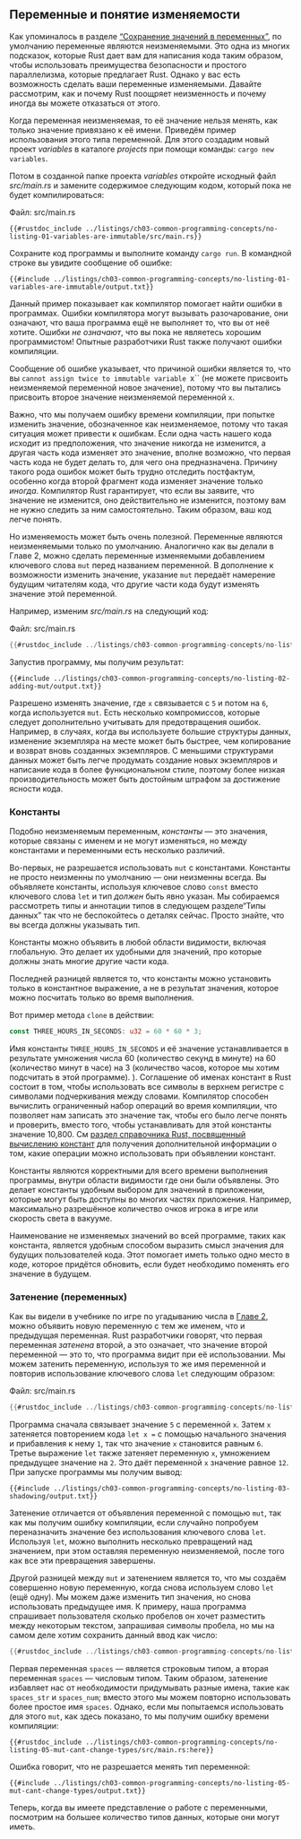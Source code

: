 ## Переменные и понятие изменяемости

Как упоминалось в разделе [“Сохранение значений в переменных”]<!--  -->, по умолчанию переменные являются неизменяемыми. Это одна из многих подсказок, которые Rust дает вам для написания кода таким образом, чтобы использовать преимущества безопасности и простого параллелизма, которые предлагает Rust. Однако у вас есть возможность сделать ваши переменные изменяемыми. Давайте рассмотрим, как и почему Rust поощряет неизменность и почему иногда вы можете отказаться от этого.

Когда переменная неизменяемая, то её значение нельзя менять, как только значение привязано к её имени. Приведём пример использования этого типа переменной. Для этого создадим новый проект *variables* в каталоге *projects* при помощи команды: `cargo new variables`.

Потом в созданной папке проекта *variables* откройте исходный файл *src/main.rs* и замените содержимое следующим кодом, который пока не будет компилироваться:

<span class="filename">Файл: src/main.rs</span>

```rust,ignore,does_not_compile
{{#rustdoc_include ../listings/ch03-common-programming-concepts/no-listing-01-variables-are-immutable/src/main.rs}}
```

Сохраните код программы и выполните команду `cargo run`. В командной строке вы увидите сообщение об ошибке:

```console
{{#include ../listings/ch03-common-programming-concepts/no-listing-01-variables-are-immutable/output.txt}}
```

Данный пример показывает как компилятор помогает найти ошибки в программах. Ошибки компилятора могут вызывать разочарование, они означают, что ваша программа ещё не выполняет то, что вы от неё хотите. Ошибки *не означают*, что вы пока не являетесь хорошим программистом! Опытные разработчики Rust также получают ошибки компиляции.

Сообщение об ошибке указывает, что причиной ошибки является то, что вы `cannot assign twice to immutable variable `x`` (не можете присвоить неизменяемой переменной новое значение), потому что вы пытались присвоить второе значение неизменяемой переменной `x`.

Важно, что мы получаем ошибку времени компиляции,  при попытке изменить значение, обозначенное как неизменяемое, потому что такая ситуация может привести к ошибкам. Если одна часть нашего кода исходит из предположения, что значение никогда не изменится, а другая часть кода изменяет это значение, вполне возможно, что первая часть кода не будет делать то, для чего она предназначена. Причину такого рода ошибок может быть трудно отследить постфактум, особенно когда второй фрагмент кода изменяет значение только *иногда*. Компилятор Rust гарантирует, что если вы заявите, что значение не изменится, оно действительно не изменится, поэтому вам не нужно следить за ним самостоятельно. Таким образом, ваш код легче понять.

Но изменяемость может быть очень полезной. Переменные являются неизменяемыми только по умолчанию. Аналогично как вы делали в Главе 2, можно сделать переменные изменяемыми добавлением ключевого слова `mut` перед названием переменной. В дополнение к возможности изменить значение, указание `mut` передаёт намерение будущим читателям кода, что другие части кода будут изменять значение этой переменной.

Например, изменим *src/main.rs* на следующий код:

<span class="filename">Файл: src/main.rs</span>

```rust
{{#rustdoc_include ../listings/ch03-common-programming-concepts/no-listing-02-adding-mut/src/main.rs}}
```

Запустив программу, мы получим результат:

```console
{{#include ../listings/ch03-common-programming-concepts/no-listing-02-adding-mut/output.txt}}
```

Разрешено изменять значение, где `x`  связывается с `5` и потом на `6`, когда используется `mut`. Есть несколько компромиссов, которые следует дополнительно учитывать для предотвращения ошибок. Например, в случаях, когда вы используете большие структуры данных, изменение экземпляра на месте может быть быстрее, чем копирование и возврат вновь созданных экземпляров. С меньшими структурами данных может быть легче продумать создание новых экземпляров и написание кода в более функциональном стиле, поэтому более низкая производительность может быть достойным штрафом за достижение ясности кода.

### Константы

Подобно неизменяемым переменным, *константы* — это значения, которые связаны с именем и не могут изменяться, но между константами и переменными есть несколько различий.

Во-первых, не разрешается использовать `mut` с константами. Константы не просто неизменны по умолчанию — они неизменны всегда. Вы объявляете константы, используя ключевое слово `const` вместо ключевого слова `let` и тип *должен* быть явно указан. Мы собираемся рассмотреть типы и аннотации типов в следующем разделе<a>“Типы данных”</a><!--  --> так что не беспокойтесь о деталях сейчас. Просто знайте, что вы всегда должны указывать тип.

Константы можно объявить в любой области видимости, включая глобальную. Это делает их удобными для значений, про которые должны знать многие другие части кода.

Последней разницей является то, что константы можно установить только в константное выражение, а не в результат значения, которое можно посчитать только во время выполнения.

Вот пример метода <code>clone</code> в действии:

```rust
const THREE_HOURS_IN_SECONDS: u32 = 60 * 60 * 3;
```

Имя константы `THREE_HOURS_IN_SECONDS` и её значение устанавливается в результате умножения числа 60 (количество секунд в минуте) на 60 (количество минут в часе) на 3 (количество часов, которое мы хотим подсчитать в этой программе). ). Соглашение об именах констант в Rust состоит в том, чтобы использовать все символы в верхнем регистре с символами подчеркивания между словами. Компилятор способен вычислить ограниченный набор операций во время компиляции, что позволяет нам записать это значение так, чтобы его было легче понять и проверить, вместо того, чтобы устанавливать для этой константы значение 10,800. См [раздел справочника Rust, посвященный вычислению констант] для получения дополнительной информации о том, какие операции можно использовать при объявлении констант.

Константы являются корректными для всего времени выполнения программы, внутри области видимости где они были объявлены. Это  делает константы удобным выбором для значений в приложении, которые могут быть доступны во многих частях приложения. Например, максимально разрешённое количество очков игрока в игре или скорость света в вакууме.

Наименование не изменяемых значений во всей программе, таких как константа, является удобным способом выразить смысл значения для будущих пользователей кода. Этот помогает иметь только одно место в коде, которое придётся обновить, если будет необходимо поменять его значение в будущем.

### Затенение (переменных)

Как вы видели в учебнике по игре по угадыванию числа в [Главе 2](ch02-00-guessing-game-tutorial.html#comparing-the-guess-to-the-secret-number)<!--  -->, можно объявить новую переменную с тем же именем, что и предыдущая переменная. Rust разработчики говорят, что первая переменная *затенена* второй, а это означает, что значение второй переменной — это то, что программа видит при её использовании. Мы можем затенить переменную, используя то же имя переменной и повторив использование ключевого слова `let` следующим образом:

<span class="filename">Файл: src/main.rs</span>

```rust
{{#rustdoc_include ../listings/ch03-common-programming-concepts/no-listing-03-shadowing/src/main.rs}}
```

Программа сначала связывает значение `5` с переменной `x`. Затем `x` затеняется повторением кода  `let x =` с помощью начального значения и прибавления к нему `1`, так что значение `x` становится равным `6`. Третье выражение `let` также затеняет переменную `x`, умножением предыдущее значение на `2`. Это даёт переменной `x` значение равное `12`. При запуске программы мы получим вывод:

```console
{{#include ../listings/ch03-common-programming-concepts/no-listing-03-shadowing/output.txt}}
```

Затенение отличается от объявления переменной с помощью `mut`, так как мы получим ошибку компиляции, если случайно попробуем переназначить значение без использования ключевого слова `let`. Используя `let`, можно выполнить несколько превращений над значением, при этом оставляя переменную неизменяемой, после того как все эти превращения завершены.

Другой разницей между `mut` и затенением является то, что мы создаём совершенно новую переменную, когда снова используем слово `let` (ещё одну). Мы можем даже изменить тип значения, но снова использовать предыдущее имя. К примеру, наша программа спрашивает пользователя сколько пробелов он хочет разместить между некоторым текстом, запрашивая символы пробела, но мы на самом деле хотим сохранить данный ввод как число:

```rust
{{#rustdoc_include ../listings/ch03-common-programming-concepts/no-listing-04-shadowing-can-change-types/src/main.rs:here}}
```

Первая переменная `spaces` — является строковым типом, а вторая переменная `spaces` — числовым типом. Таким образом, затенение избавляет нас от необходимости придумывать разные имена, такие как `spaces_str` и `spaces_num`; вместо этого мы можем повторно использовать более простое имя `spaces`. Однако, если мы попытаемся использовать для этого `mut`, как здесь показано, то мы получим ошибку времени компиляции:

```rust,ignore,does_not_compile
{{#rustdoc_include ../listings/ch03-common-programming-concepts/no-listing-05-mut-cant-change-types/src/main.rs:here}}
```

Ошибка говорит, что не разрешается менять тип переменной:

```console
{{#include ../listings/ch03-common-programming-concepts/no-listing-05-mut-cant-change-types/output.txt}}
```

Теперь, когда вы имеете представление о работе с переменными, посмотрим на большее количество типов данных, которые они могут иметь.


[“Сохранение значений в переменных”]: ch02-00-guessing-game-tutorial.html#storing-values-with-variables
[раздел справочника Rust, посвященный вычислению констант]: ../reference/const_eval.html